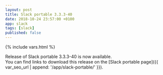 ```yaml
---
layout: post
title: Slack portable 3.3.3-40
date: 2018-10-24 23:57:00 +0100
app: slack
tags: [slack]
published: false
---
```

{% include vars.html %}

Release of Slack portable 3.3.3-40 is now available.<br />
You can find links to download this release on the [Slack portable page]({{ var_seo_url | append: '/app/slack-portable/' }}).